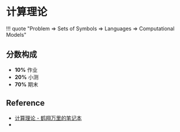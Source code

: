 
# 计算理论

!!! quote "Problem => Sets of Symbols => Languages => Computational Models"

## 分数构成

- **10%** 作业
- **20%** 小测
- **70%** 期末

## Reference

- [计算理论 - 鹤翔万里的笔记本](https://note.tonycrane.cc/cs/tcs/toc/)
- 
